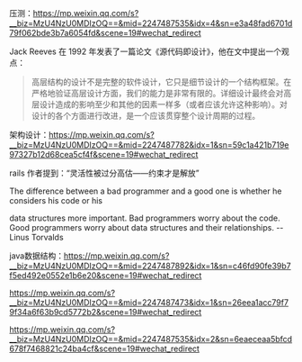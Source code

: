 压测：https://mp.weixin.qq.com/s?__biz=MzU4NzU0MDIzOQ==&mid=2247487535&idx=4&sn=e3a48fad6701d79f062bde3b7a6054fd&scene=19#wechat_redirect



Jack   Reeves 在 1992 年发表了一篇论文《源代码即设计》，他在文中提出一个观点：

> 高层结构的设计不是完整的软件设计，它只是细节设计的一个结构框架。在严格地验证高层设计方面，我们的能力是非常有限的。详细设计最终会对高层设计造成的影响至少和其他的因素一样多（或者应该允许这种影响）。对设计的各个方面进行改进，是一个应该贯穿整个设计周期的过程。



架构设计：https://mp.weixin.qq.com/s?__biz=MzU4NzU0MDIzOQ==&mid=2247487782&idx=1&sn=59c1a421b719e97327b12d68cea5cf4f&scene=19#wechat_redirect



rails 作者提到：“灵活性被过分高估——约束才是解放”



The difference between a bad programmer and a good one is whether he considers his code or his 

data structures more important. Bad programmers worry about the code. Good programmers worry about data structures and their relationships. -- Linus Torvalds



java数据结构：https://mp.weixin.qq.com/s?__biz=MzU4NzU0MDIzOQ==&mid=2247487892&idx=1&sn=c46fd90fe39b7f5ed492e0552e1b6e20&scene=19#wechat_redirect

https://mp.weixin.qq.com/s?__biz=MzU4NzU0MDIzOQ==&mid=2247487473&idx=1&sn=26eea1acc79f79f34a6f63b9cd5772b2&scene=19#wechat_redirect

https://mp.weixin.qq.com/s?__biz=MzU4NzU0MDIzOQ==&mid=2247487535&idx=2&sn=6eaeceaa5bfcd678f7468821c24ba4cf&scene=19#wechat_redirect



